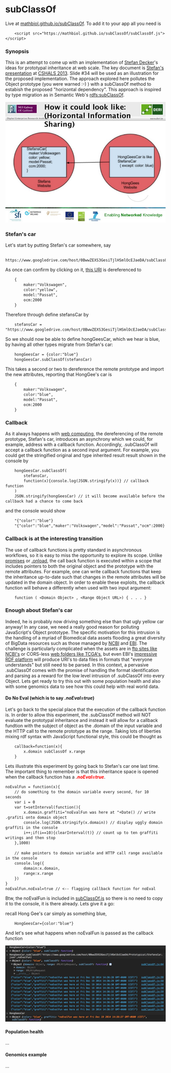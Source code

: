 subClassOf
============
Live at [mathbiol.github.io/subClassOf](https://mathbiol.github.io/subClassOf). To add it to your app all you need is 

		<script src="https://mathbiol.github.io/subClassOf/subClassOf.js"></script>
### Synopsis 
This is an attempt to come up with an implementation of [Stefan Decker](http://www.stefandecker.org/)'s ideas for prototypal inheritance at web scale. The key document is [Stefan's presentation](http://www.slideshare.net/stefandecker1/stefan-decker-keynote-at-cshals) at [CSHALS 2013](http://www.iscb.org/cshals2013). Slide #34 will be used as an illustration for the proposed implementation. The approach explored here pollutes the Object prototype (you were warned :-) ) with a subClassOf method to estabish the proposed "horizontal dependency". This approach is inspired by type migration as in Semantic Web's [rdfs:subClassOf](http://www.w3.org/TR/rdf-schema/#ch_subclassof).

[![slide 34](https://raw.githubusercontent.com/mathbiol/SubClassOf/gh-pages/stefan-decker-keynote-at-cshals-34-638.png)](http://www.slideshare.net/stefandecker1/stefan-decker-keynote-at-cshals)
 
### Stefan's car

Let's start by putting Stefan's car somewhere, say

		https://www.googledrive.com/host/0BwwZEXS3GesiTjlHSmlOcEJaeDA/subClassOf/StefansCar.json		

As once can confirm by clicking on it, <a href="https://www.googledrive.com/host/0BwwZEXS3GesiTjlHSmlOcEJaeDA/subClassOf/StefansCar.json" target=_blank>this URI</a> is dereferenced to

		{
			maker:"Volkswagen",
			color:"yellow",
			model:"Passat",
			ocm:2000
		}
Therefore through define stefansCar by 

		stefansCar = "https://www.googledrive.com/host/0BwwZEXS3GesiTjlHSmlOcEJaeDA/subClassOf/StefansCar.json"

So we should now be able to define hongGeesCar, which we hear is blue, by having all other types migrate from Stefan's car:

		hongGeesCar = {color:"blue"}  
		hongGeesCar.subClassOf(stefansCar)

This takes a second or two to dereference the remote prototype and import the new attributes, reporting that HongGee's car is 

		{
			maker:"Volkswagen",
			color:"blue",
			model:"Passat",
			ocm:2000
		}

### Callback
As it always happens with [web computing](https://en.wikipedia.org/wiki/Web_computing), the dereferencing of the remote prototype, Stefan's car, introduces an asynchrony which we could, for example, address with a callback function. Accordingly, .subClassOf will accept a callback function as a second input argument. For example, you could get the stringified original and type inherited result result shown in the console by

		hongGeesCar.subClassOf(
			stefansCar,
			function(x){console.log(JSON.stringify(x))} // callback function
		)
		JSON.stringify(hongGeesCar) // it will become available before the callback had a chance to come back

and the console would show

		"{"color":"blue"}
		"{"color":"blue","maker":"Volkswagen","model":"Passat","ocm":2000}
		
### Callback is at the interesting transition
The use of callback functions is pretty standard in asynchronous workflows, so it is easy to miss the opportunity to explore its scope. Unlike [promises](https://developer.mozilla.org/en-US/docs/Web/JavaScript/Reference/Global_Objects/Promise) or [.onload](https://developer.mozilla.org/en-US/docs/Web/API/XMLHttpRequest/Using_XMLHttpRequest), the call back function is executed within a scope that includes pointers to both the original object and the prototype with the remote attributes. For example, one can write callback functions that keep the inheritance up-to-date such that changes in the remote attributes will be updated in the domain object. In order to enable these exploits, the callback function will behave a differently when used with two input argument:

		function ( <Domain Object> , <Range Object URL>) { . . . }

### Enough about Stefan's car
Indeed, he is probably now driving something else than that ugly yellow car anyway!
In any case, we need a really good reason for polluting JavaScript's Object prototype. The specific motivation for this intrusion is the handling of a myriad of Biomedical data assets flooding a great diversity of BigData resources such as those managed by [NCBI](http://www.ncbi.nlm.nih.gov/) and [EBI](https://www.ebi.ac.uk/). The challenge is particularly complicated when the assets are in [ftp sites like NCBI's](ftp://ftp.ncbi.nlm.nih.gov/) or CORS-less [web folders like TCGA's](https://tcga-data.nci.nih.gov/tcgafiles/ftp_auth/distro_ftpusers/anonymous/tumor/), but even EBI's [impressive RDF platform](https://www.ebi.ac.uk/rdf/platform) will produce URI's to data files in formats that "everyone understands" but still need to be parsed. In this context, a pervasive .subClassOf comes with the promise of handling the format identification and parsing as a reward for the low level intrusion of .subClassOf into every Object. Lets get ready to try this out with some population health and also with some genomics data to see how this could help with real world data.

#### Do No Eval (which is to say <i>.noEval=true</i>)
Let's go back to the special place that the execution of the callback function is. In order to allow this experiment, the .subClassOf method will NOT evaluate the prototypal inheritance and instead it will allow for a callback fundtion with the subject of object as the .domain of the input variable and the HTTP call to the remote prototype as the range. Taking lots of liberties mixing rdf syntax with JavaScript functional style, this could be thought as

		callback=function(x){
			x.domain subClassOf x.range
		}

Lets illustrate this experiment by going back to Stefan's car one last time. The important thing to remember is that this inheritance space is opened when the callback function has a <span style="color:red"><i><b>.noEval=true</b></i></span>.

	noEvalFun = function(x){
	    // do something to the domain variable every second, for 10 seconds
    	var i = 0
    	var t=setInterval(function(){
            x.domain.graffiti="noEvalFun was here at "+Date() // write .grafiti onto domain object
           	console.log(JSON.stringify(x.domain)) // display uggly domain graffiti in the console
           	i++;if(i==10){clearInterval(t)} // count up to ten graffiti writings and then stop
        },1000)
    
    	// make pointers to domain variable and HTTP call range available in the console
    	console.log({
        	domain:x.domain,
        	range:x.range
    	})
	}
	noEvalFun.noEval=true // <-- flagging callback function for noEval

Btw, the noEvalFun is included in [subClassOf.js](https://github.com/mathbiol/subClassOf/blob/gh-pages/subClassOf.js) so there is no need to copy it to the console, it is there already. Lets give it a go:

recall Hong Gee's car simply as something blue,

		HongGeesCar={color:"blue"}
And let's see what happens when noEvalFun is passed as the callback function

![noEvalDemo](https://raw.githubusercontent.com/mathbiol/SubClassOf/gh-pages/noEvalDemo.png)


#### Population health
...

#### Genomics example

...
